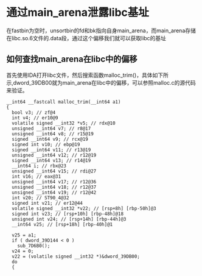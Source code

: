 

# 通过main_arena泄露libc基址
在fastbin为空时，unsortbin的fd和bk指向自身main_arena，而main_arena存储在libc.so.6文件的.data段，通过这个偏移我们就可以获取libc的基址
## 如何查找main_arena在libc中的偏移
首先使用IDA打开libc文件，然后搜索函数malloc_trim()，具体如下所示,dword_39DB00就为main_arena在libc中的偏移，可以参照malloc.c的源代码来验证。
```
__int64 __fastcall malloc_trim(__int64 a1)
{
  bool v3; // zf@4
  int v4; // er10@9
  volatile signed __int32 *v5; // rdx@10
  unsigned __int64 v7; // r8@17
  unsigned __int64 v8; // r15@19
  signed __int64 v9; // rcx@19
  signed int v10; // ebp@19
  signed __int64 v11; // r13@19
  unsigned __int64 v12; // r12@19
  signed __int64 v13; // r14@19
  __int64 i; // rbx@23
  unsigned __int64 v15; // rdi@27
  int v16; // eax@31
  unsigned __int64 v17; // r12@36
  unsigned __int64 v18; // r12@37
  unsigned __int64 v19; // r12@42
  int v20; // ST90_4@32
  signed int v21; // er12@44
  volatile signed __int32 *v22; // [rsp+8h] [rbp-50h]@3
  signed int v23; // [rsp+10h] [rbp-48h]@18
  unsigned int v24; // [rsp+14h] [rbp-44h]@3
  __int64 v25; // [rsp+18h] [rbp-40h]@1

  v25 = a1;
  if ( dword_39D144 < 0 )
    sub_7D6B0();
  v24 = 0;
  v22 = (volatile signed __int32 *)&dword_39DB00;
  do
  {
```
